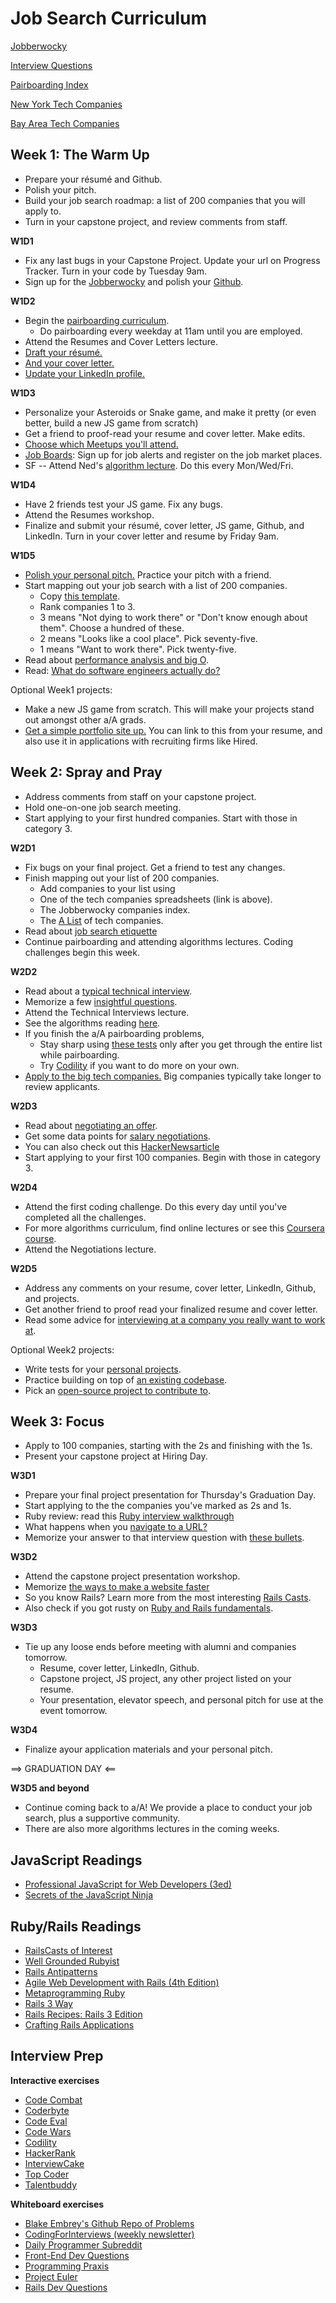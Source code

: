 # Job Search Curriculum

[Jobberwocky][jobberwocky]

[Interview Questions][interview-questions]

[Pairboarding Index][pair-boarding-index]

[New York Tech Companies][ny-tech-companies]

[Bay Area Tech Companies][bay-tech-companies]


[jobberwocky]: http://jobberwocky.appacademy.io/
[interview-questions]: https://docs.google.com/a/appacademy.io/spreadsheet/ccc?key=0AnnoREts_wUydHN3UGZfbDZIME1VTEY3Y3pUNWpZZGc#gid=0
[pair-boarding-index]: ./interview-prep/pairboarding/index.md#index
[ny-tech-companies]: https://docs.google.com/a/appacademy.io/spreadsheet/ccc?key=0AnnoREts_wUydEk1Z25ER3V4aTdsWjlMRTVmWC1BU2c#gid=0
[bay-tech-companies]: https://docs.google.com/a/appacademy.io/spreadsheet/ccc?key=0AnnoREts_wUydFpJSVZLM25wdmc0Vk56UzEwUzJiY3c#gid=0


## Week 1: The Warm Up
* Prepare your résumé and Github.
* Polish your pitch.
* Build your job search roadmap: a list of 200 companies that you will apply to.
* Turn in your capstone project, and review comments from staff.    

**W1D1**

* Fix any last bugs in your Capstone Project.  Update your url on Progress Tracker.  Turn in your code by Tuesday 9am.  
* Sign up for the [Jobberwocky][jobberwocky-signup] and polish your [Github][github].


[jobberwocky-signup]: http://jobberwocky.appacademy.io/
[resume]: ./self-presentation/resume.md
[portfolio]: ./self-presentation/portfolio.md
[cover-letter]: ./self-presentation/cover_letter.md

**W1D2**

* Begin the [pairboarding curriculum][pair-boarding-curriculum].
    * Do pairboarding every weekday at 11am until you are employed.
* Attend the Resumes and Cover Letters lecture.
* [Draft your résumé.][resume]
* [And your cover letter.][cover-letter]
* [Update your LinkedIn profile.][linkedin]


[fortune500]: ./mass-applying/fortune500.md
[pair-boarding-curriculum]: ./interview-prep/pairboarding/index.md#index
[algo-specs]: https://github.com/jaysonvirissimo/practice-thy-algorithms

**W1D3**

* Personalize your Asteroids or Snake game, and make it pretty (or even better, build a new JS game from scratch)
* Get a friend to proof-read your resume and cover letter.  Make edits.
* [Choose which Meetups you'll attend.][meetups]
* [Job Boards][job-boards]: Sign up for job alerts and register on the job market places.
* SF -- Attend Ned's [algorithm lecture][algorithms].  Do this every Mon/Wed/Fri.

[linkedin]: ./self-presentation/linkedin.md
[meetups]: ./engineering-culture/meetups.md
[job-boards]: ./mass-applying/job-boards.md
[roadmap-template]: https://docs.google.com/a/appacademy.io/spreadsheets/d/11PUvMqG2h_9RFFp9h4xv34Uo5T0cOdrtOtEholVEHA4
[algorithms]: ./algorithms-curriculum.md

**W1D4**

* Have 2 friends test your JS game.  Fix any bugs.  
* Attend the Resumes workshop.
* Finalize and submit your résumé, cover letter,  JS game, Github, and LinkedIn.  Turn in your cover letter and resume by Friday 9am.    

[big-o]: ./interview-prep/big_o.md
[github]: ./self-presentation/github.md
[personal-projects]: ./self-presentation/personal-projects.md
[a-list]: ./mass-applying/a-lists.md

**W1D5**

* [Polish your personal pitch.][personal-pitch]  Practice your pitch with a friend.  
* Start mapping out your job search with a list of 200 companies.
  * Copy [this template][roadmap-template].
  * Rank companies 1 to 3.
  * 3 means "Not dying to work there" or "Don't know enough about them". Choose a hundred of these.
  * 2 means "Looks like a cool place". Pick seventy-five.
  * 1 means "Want to work there". Pick twenty-five.
* Read about [performance analysis and big O][big-o].
* Read: [What do software engineers actually do?][what-software-engineers-do]


[personal-pitch]: ./self-presentation/personal-pitch.md
[what-software-engineers-do]: ./engineering-culture/software_engineer_work.md

Optional Week1 projects:
* Make a new JS game from scratch.  This will make your projects stand out amongst other a/A grads.
* [Get a simple portfolio site up.][portfolio]  You can link to this from your resume, and also use it in applications with recruiting firms like Hired.  


## Week 2: Spray and Pray

* Address comments from staff on your capstone project.
* Hold one-on-one job search meeting.
* Start applying to your first hundred companies. Start with those in category 3.

**W2D1**

* Fix bugs on your final project.  Get a friend to test any changes.  
* Finish mapping out your list of 200 companies.
  * Add companies to your list using 
  * One of the tech companies spreadsheets (link is above).
  * The Jobberwocky companies index.
  * The [A List][a-list] of tech companies.
* Read about [job search etiquette][job-search-etiquette]
* Continue pairboarding and attending algorithms lectures.  Coding challenges begin this week.  


[job-search-etiquette]: ./self-presentation/job_search_etiquette.md

**W2D2**

* Read about a [typical technical interview][typical-interview].
* Memorize a few [insightful questions][good-questions].
* Attend the Technical Interviews lecture.
* See the algorithms reading [here][algorithms-curriculum].
* If you finish the a/A pairboarding problems, 
    * Stay sharp using [these tests][algo-specs] only after you get
      through the entire list while pairboarding.
    * Try [Codility][codility] if you want to do more on your own.
* [Apply to the big tech companies.][fortune500]  Big companies typically take longer to review applicants.

[typical-interview]: ./interview-prep/typical_interview.md
[good-questions]: ./self-presentation/good_questions.md

**W2D3**
* Read about [negotiating an offer][offer-negotiation].
* Get some data points for [salary negotiations][salary-data].
* You can also check out this [HackerNewsarticle][hn-negotiation-article]
* Start applying to your first 100 companies.  Begin with those in category 3.  

[open-source-projects]: ./engineering-culture/open_source.md
[kanban]: ./interview-prep/kanban.md


**W2D4**
* Attend the first coding challenge.  Do this every day until you've completed all the challenges.  
* For more algorithms curriculum, find online lectures or see this [Coursera course][Coursera].
* Attend the Negotiations lecture.

[Coursera]: https://www.coursera.org/course/algo
[offer-negotiation]: ./negotiating/email-negotiations.md
[salary-data]: ./negotiating/salary-data.md
[hn-negotiation-article]: https://news.ycombinator.com/item?id=3289750

**W2D5**
* Address any comments on your resume, cover letter, LinkedIn, Github, and projects.
* Get another friend to proof read your finalized resume and cover letter.
* Read some advice for [interviewing at a company you really want to work at][hackreactor-article].

[hackreactor-article]: http://venturebeat.com/2013/08/28/the-developers-guide-to-interviewing/?utm_source=feedburner&utm_medium=feed&utm_campaign=Feed%3A+Venturebeat+(VentureBeat)

[algorithms-curriculum]: https://github.com/appacademy/algorithms-curriculum

Optional Week2 projects:
* Write tests for your [personal projects][personal-projects].
* Practice building on top of [an existing codebase][kanban].
* Pick an [open-source project to contribute to][open-source-projects].


## Week 3: Focus

* Apply to 100 companies, starting with the 2s and finishing with the 1s.
* Present your capstone project at Hiring Day.

**W3D1**

* Prepare your final project presentation for Thursday's Graduation Day.
* Start applying to the the companies you've marked as 2s and 1s.  
* Ruby review: read this [Ruby interview walkthrough][ruby-interview-walkthrough]
* What happens when you [navigate to a URL?][navigate-to-a-url]
* Memorize your answer to that interview question with [these bullets][browser-navigation].


[ruby-interview-walkthrough]: https://gist.github.com/ryansobol/5252653
[navigate-to-a-url]: http://igoro.com/archive/what-really-happens-when-you-navigate-to-a-url/
[browser-navigation]: ./interview-prep/browser-navigation.md

**W3D2**

* Attend the capstone project presentation workshop.
* Memorize [the ways to make a website faster][performance-cheat-sheet]
* So you know Rails? Learn more from the most interesting [Rails Casts][rails-casts].
* Also check if you got rusty on [Ruby and Rails fundamentals][rails-review].

[rails-casts]: ./further_readings/rails-casts-of-interest.md
[rails-review]: ./further_readings/review.md

**W3D3**

* Tie up any loose ends before meeting with alumni and companies tomorrow.
    * Resume, cover letter, LinkedIn, Github. 
    * Capstone project, JS project, any other project listed on your resume. 
    * Your presentation, elevator speech, and personal pitch for use at the event tomorrow. 


[performance-cheat-sheet]: ./interview-prep/performance-cheat-sheet.md

**W3D4**

* Finalize ayour application materials and your personal pitch.
 
==> GRADUATION DAY <==



**W3D5 and beyond**
* Continue coming back to a/A!  We provide a place to conduct your job search, plus a supportive community. 
* There are also more algorithms lectures in the coming weeks.  



## JavaScript Readings

* [Professional JavaScript for Web Developers (3ed)][professional-js]
* [Secrets of the JavaScript Ninja][javascript-ninja]

[professional-js]: http://www.wrox.com/WileyCDA/WroxTitle/Professional-JavaScript-for-Web-Developers-3rd-Edition.productCd-1118222199.html
[javascript-ninja]: http://www.amazon.com/Secrets-JavaScript-Ninja-John-Resig/dp/193398869X

## Ruby/Rails Readings

* [RailsCasts of Interest][rails-casts]
* [Well Grounded Rubyist][well-grounded-rubyist]
* [Rails Antipatterns][rails-antipatterns]
* [Agile Web Development with Rails (4th Edition)][agile-web-dev]
* [Metaprogramming Ruby][metaprogramming]
* [Rails 3 Way][rails-3-way]
* [Rails Recipes: Rails 3 Edition][rails-recipes]
* [Crafting Rails Applications][crafting-rails-apps]

[rails-antipatterns]: http://www.amazon.com/Rails-AntiPatterns-Refactoring-Addison-Wesley-Professional/dp/0321604814
[agile-web-dev]: http://pragprog.com/book/rails4/agile-web-development-with-rails
[metaprogramming]: http://www.amazon.com/Metaprogramming-Ruby-Program-Like-Pros/dp/1934356476
[rails-3-way]: http://www.amazon.com/Rails-Way-Addison-Wesley-Professional-Ruby/dp/0321601661
[crafting-rails-apps]: http://pragprog.com/book/jvrails/crafting-rails-applications
[rails-recipes]: http://pragprog.com/book/rr2/rails-recipes
[well-grounded-rubyist]: http://www.manning.com/black2/


## Interview Prep

**Interactive exercises**
* [Code Combat][code combat]
* [Coderbyte][coderbyte]
* [Code Eval][code-eval]
* [Code Wars][code wars]
* [Codility][codility]
* [HackerRank][hackerrank]
* [InterviewCake][interview-cake]
* [Top Coder][top-coder]
* [Talentbuddy][talentbuddy]

**Whiteboard exercises**
* [Blake Embrey's Github Repo of Problems][blakerepo]
* [CodingForInterviews (weekly newsletter)][coding-for-interviews]
* [Daily Programmer Subreddit][dailyprogrammer]
* [Front-End Dev Questions][front-end-questions]
* [Programming Praxis][programming praxis]
* [Project Euler][project-euler]
* [Rails Dev Questions][rails-dev-questions]


[code combat]: https://codecombat.com/
[coderbyte]: http://coderbyte.com/
[codility]: https://codility.com/demo/train/
[code wars]: http://www.codewars.com/
[code-eval]: http://www.codeeval.com
[hackerrank]: https://www.hackerrank.com/
[talentbuddy]: http://www.talentbuddy.co/
[top-coder]: http://www.topcoder.com/

[blakerepo]: https://github.com/blakeembrey/code-problems
[project-euler]: https://projecteuler.net/
[rails-dev-questions]: https://gist.github.com/ryansobol/5252653
[interview-cake]: https://www.interviewcake.com/
[dailyprogrammer]: http://www.reddit.com/r/dailyprogrammer
[front-end-questions]: https://github.com/darcyclarke/Front-end-Developer-Interview-Questions
[coding-for-interviews]: http://codingforinterviews.com/
[programming praxis]: http://programmingpraxis.com/



